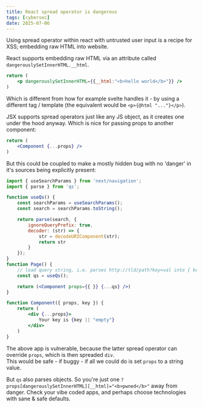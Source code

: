 ```yaml
---
title: React spread operator is dangerous
tags: [cybersec]
date: 2025-07-06
---
```


Using spread operator within react with untrusted user input is a recipe for XSS; embedding raw HTML into website.

React supports embedding raw HTML via an attribute called `dangerouslySetInnerHTML.__html`.

```jsx
return (
    <p dangerouslySetInnerHTML={{__html:"<b>hello world</b>"}} />
)
```

Which is different from how for example svelte handles it - by using a different tag / template (the equivalent would be `<p>{@html "..."}</p>`).

JSX supports spread operators just like any JS object, as it creates one under the hood anyway.
Which is nice for passing props to another component:

```jsx
return (
    <Component {...props} />
)
```

But this could be coupled to make a mostly hidden bug with no 'danger' in it's sources being explicitly present:

```jsx
import { useSearchParams } from 'next/navigation';
import { parse } from 'qs';

function useQs() {
    const searchParams = useSearchParams();
    const search = searchParams.toString();

    return parse(search, {
        ignoreQueryPrefix: true,
        decoder: (str) => {
            str = decodeURIComponent(str);
            return str
        }
    });
}
function Page() {
    // load query string, i.e. parses http://tld/path?key=val into { key: "val" }
    const qs = useQs();

    return (<Component props={{ }} {...qs} />)
}

function Component({ props, key }) {
    return (
        <div {...props}>
            Your key is {key || "empty"}
        </div>
    )
}
```

The above app is vulnerable, because the latter spread operator can override `props`, which is then spreaded `div`.  
This would be safe - if buggy - if all we could do is set `props` to a string value.

But `qs` also parses objects. So you're just one `?props[dangerouslySetInnerHTML][__html]="<b>pwned</b>"` away from danger.
Check your vibe coded apps, and perhaps choose technologies with sane & safe defaults.